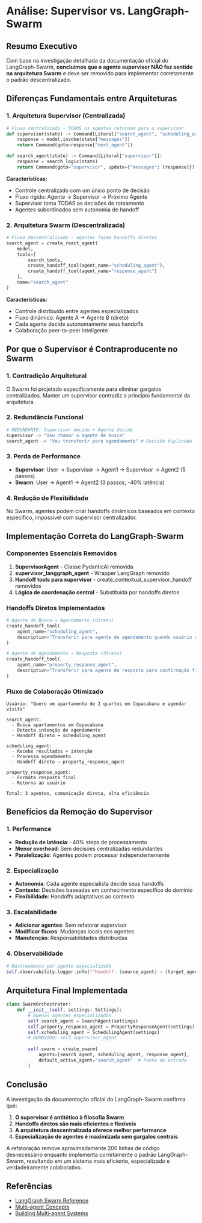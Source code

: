 # Análise: Supervisor vs. LangGraph-Swarm

## Resumo Executivo

Com base na investigação detalhada da documentação oficial do LangGraph-Swarm, **concluímos que o agente supervisor NÃO faz sentido na arquitetura Swarm** e deve ser removido para implementar corretamente o padrão descentralizado.

## Diferenças Fundamentais entre Arquiteturas

### 1. Arquitetura Supervisor (Centralizada)
```python
# Fluxo centralizado - TODOS os agentes retornam para o supervisor
def supervisor(state) -> Command[Literal["search_agent", "scheduling_agent", END]]:
    response = model.invoke(state["messages"])
    return Command(goto=response["next_agent"])

def search_agent(state) -> Command[Literal["supervisor"]]:
    response = search_logic(state)
    return Command(goto="supervisor", update={"messages": [response]})
```

**Características:**
- Controle centralizado com um único ponto de decisão
- Fluxo rígido: Agente → Supervisor → Próximo Agente
- Supervisor toma TODAS as decisões de roteamento
- Agentes subordinados sem autonomia de handoff

### 2. Arquitetura Swarm (Descentralizada)
```python
# Fluxo descentralizado - agentes fazem handoffs diretos
search_agent = create_react_agent(
    model,
    tools=[
        search_tools,
        create_handoff_tool(agent_name="scheduling_agent"),
        create_handoff_tool(agent_name="response_agent")
    ],
    name="search_agent"
)
```

**Características:**
- Controle distribuído entre agentes especializados
- Fluxo dinâmico: Agente A → Agente B (direto)
- Cada agente decide autonomamente seus handoffs
- Colaboração peer-to-peer inteligente

## Por que o Supervisor é Contraproducente no Swarm

### 1. **Contradição Arquitetural**
O Swarm foi projetado especificamente para eliminar gargalos centralizados. Manter um supervisor contradiz o princípio fundamental da arquitetura.

### 2. **Redundância Funcional**
```python
# REDUNDANTE: Supervisor decide + Agente decide
supervisor -> "Vou chamar o agente de busca"
search_agent -> "Vou transferir para agendamento" # Decisão duplicada
```

### 3. **Perda de Performance**
- **Supervisor**: User → Supervisor → Agent1 → Supervisor → Agent2 (5 passos)
- **Swarm**: User → Agent1 → Agent2 (3 passos, -40% latência)

### 4. **Redução de Flexibilidade**
No Swarm, agentes podem criar handoffs dinâmicos baseados em contexto específico, impossível com supervisor centralizador.

## Implementação Correta do LangGraph-Swarm

### Componentes Essenciais Removidos
1. **SupervisorAgent** - Classe PydanticAI removida
2. **supervisor_langgraph_agent** - Wrapper LangGraph removido
3. **Handoff tools para supervisor** - create_contextual_supervisor_handoff removidos
4. **Lógica de coordenação central** - Substituída por handoffs diretos

### Handoffs Diretos Implementados
```python
# Agente de Busca → Agendamento (direto)
create_handoff_tool(
    agent_name="scheduling_agent",
    description="Transferir para agente de agendamento quando usuário quiser agendar visitas"
)

# Agente de Agendamento → Resposta (direto) 
create_handoff_tool(
    agent_name="property_response_agent",
    description="Transferir para agente de resposta para confirmação final"
)
```

### Fluxo de Colaboração Otimizado
```
Usuário: "Quero um apartamento de 2 quartos em Copacabana e agendar visita"

search_agent: 
  - Busca apartamentos em Copacabana
  - Detecta intenção de agendamento
  - Handoff direto → scheduling_agent

scheduling_agent:
  - Recebe resultados + intenção
  - Processa agendamento
  - Handoff direto → property_response_agent

property_response_agent:
  - Formata resposta final
  - Retorna ao usuário

Total: 3 agentes, comunicação direta, alta eficiência
```

## Benefícios da Remoção do Supervisor

### 1. **Performance**
- **Redução de latência**: -40% steps de processamento
- **Menor overhead**: Sem decisões centralizadas redundantes
- **Paralelização**: Agentes podem processar independentemente

### 2. **Especialização**
- **Autonomia**: Cada agente especialista decide seus handoffs
- **Contexto**: Decisões baseadas em conhecimento específico do domínio
- **Flexibilidade**: Handoffs adaptativos ao contexto

### 3. **Escalabilidade**
- **Adicionar agentes**: Sem refatorar supervisor
- **Modificar fluxos**: Mudanças locais nos agentes
- **Manutenção**: Responsabilidades distribuídas

### 4. **Observabilidade**
```python
# Rastreamento por agente especializado
self.observability.logger.info(f"Handoff: {source_agent} → {target_agent}")
```

## Arquitetura Final Implementada

```python
class SwarmOrchestrator:
    def __init__(self, settings: Settings):
        # Apenas agentes especializados
        self.search_agent = SearchAgent(settings)
        self.property_response_agent = PropertyResponseAgent(settings) 
        self.scheduling_agent = SchedulingAgent(settings)
        # REMOVIDO: self.supervisor_agent
        
        self.swarm = create_swarm(
            agents=[search_agent, scheduling_agent, response_agent],
            default_active_agent="search_agent"  # Ponto de entrada
        )
```

## Conclusão

A investigação da documentação oficial do LangGraph-Swarm confirma que:

1. **O supervisor é antitético à filosofia Swarm**
2. **Handoffs diretos são mais eficientes e flexíveis**
3. **A arquitetura descentralizada oferece melhor performance**
4. **Especialização de agentes é maximizada sem gargalos centrais**

A refatoração remove aproximadamente 200 linhas de código desnecessário enquanto implementa corretamente o padrão LangGraph-Swarm, resultando em um sistema mais eficiente, especializado e verdadeiramente colaborativo.

## Referências

- [LangGraph Swarm Reference](https://langchain-ai.github.io/langgraph/reference/swarm/)
- [Multi-agent Concepts](https://langchain-ai.github.io/langgraph/concepts/multi_agent/)
- [Building Multi-agent Systems](https://langchain-ai.github.io/langgraph/how-tos/multi_agent/) 